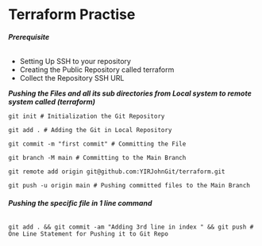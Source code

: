 # Terraform Practise

###### ***Prerequisite***
- Setting Up SSH to your repository
- Creating the Public Repository called terraform
- Collect the Repository SSH URL

***Pushing the Files and all its sub directories from Local system to remote system called (terraform)***
```
git init # Initialization the Git Repository
```
```
git add . # Adding the Git in Local Repository
```
```
git commit -m "first commit" # Committing the File
```
```
git branch -M main # Committing to the Main Branch
```
```
git remote add origin git@github.com:YIRJohnGit/terraform.git
```
```
git push -u origin main # Pushing committed files to the Main Branch
```

###### ***Pushing the specific file in 1 line command***

```
git add . && git commit -am "Adding 3rd line in index " && git push # One Line Statement for Pushing it to Git Repo
```
